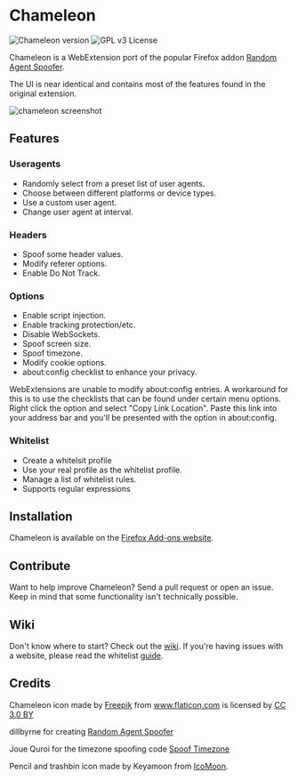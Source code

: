 # Chameleon

![Chameleon version](https://img.shields.io/badge/version-0.8.8-brightgreen.svg)
![GPL v3 License](https://img.shields.io/badge/license-GPL%20v3-blue.svg)

Chameleon is a WebExtension port of the popular Firefox addon [Random Agent Spoofer](https://github.com/dillbyrne/random-agent-spoofer).

The UI is near identical and contains most of the features found in the original extension.

![chameleon screenshot](https://raw.githubusercontent.com/sereneblue/chameleon/master/screenshot.png)

## Features

### Useragents

- Randomly select from a preset list of user agents.
- Choose between different platforms or device types.
- Use a custom user agent.
- Change user agent at interval.

### Headers

- Spoof some header values.
- Modify referer options.
- Enable Do Not Track.

### Options

- Enable script injection.
- Enable tracking protection/etc.
- Disable WebSockets.
- Spoof screen size.
- Spoof timezone.
- Modify cookie options.
- about:config checklist to enhance your privacy.

WebExtensions are unable to modify about:config entries. A workaround for this is to use the checklists that can be found under certain menu options. Right click the option and select "Copy Link Location". Paste this link into your address bar and you'll be presented with the option in about:config.

### Whitelist

- Create a whitelsit profile
- Use your real profile as the whitelist profile.
- Manage a list of whitelist rules.
- Supports regular expressions

## Installation

Chameleon is available on the [Firefox Add-ons website](https://addons.mozilla.org/firefox/addon/chameleon-ext).

## Contribute

Want to help improve Chameleon? Send a pull request or open an issue. Keep in mind that some functionality isn't technically possible.

## Wiki

Don't know where to start? Check out the [wiki](https://github.com/sereneblue/chameleon/wiki). If you're having issues with a website, please read the whitelist [guide](https://github.com/sereneblue/chameleon/wiki/Whitelist#recommended-sites-to-add-to-the-whitelist).

## Credits

<div>Chameleon icon made by <a href="http://www.freepik.com" title="Freepik">Freepik</a> from <a href="https://www.flaticon.com/" title="Flaticon">www.flaticon.com</a> is licensed by <a href="http://creativecommons.org/licenses/by/3.0/" title="Creative Commons BY 3.0" target="_blank">CC 3.0 BY</a></div>

dillbyrne for creating [Random Agent Spoofer](https://github.com/dillbyrne/random-agent-spoofer)

Joue Quroi for the timezone spoofing code [Spoof Timezone](https://github.com/joue-quroi/spoof-timezone)

Pencil and trashbin icon made by Keyamoon from [IcoMoon](https://icomoon.io/#preview-free).
